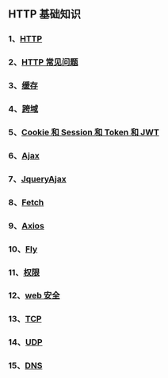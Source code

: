 ## HTTP 基础知识

### 1、[HTTP](./HTTP)

### 2、[HTTP 常见问题](./HTTP常见问题)

### 3、[缓存](./缓存)

### 4、[跨域](./跨域)

### 5、[Cookie 和 Session 和 Token 和 JWT](./Cookie和Session和Token和JWT)

### 6、[Ajax](./Ajax)

### 7、[JqueryAjax](./JqueryAjax)

### 8、[Fetch](./Fetch)

### 9、[Axios](./Axios)

### 10、[Fly](./Fly)

### 11、[权限](./权限)

### 12、[web 安全](./web安全)

### 13、[TCP](./TCP)

### 14、[UDP](./UDP)

### 15、[DNS](./DNS)
